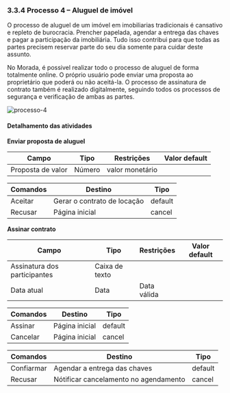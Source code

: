 ### 3.3.4 Processo 4 – Aluguel de imóvel

O processo de aluguel de um imóvel em imobiliarias tradicionais é cansativo e repleto de burocracia. Prencher papelada, agendar a entrega das chaves e pagar a participação da imobiliária. Tudo isso contribui para que todas as partes precisem reservar parte do seu dia somente para cuidar deste assunto.

No Morada, é possivel realizar todo o processo de aluguel de forma totalmente online. O próprio usuário pode enviar uma proposta ao proprietário que poderá ou não aceitá-la.
O processo de assinatura de contrato também é realizado digitalmente, seguindo todos os processos de segurança e verificação de ambas as partes.

![processo-4](![new-bpmn-diagram](https://github.com/ICEI-PUC-Minas-PPLES-TI/plf-es-2023-2-ti2-1372100-morada/assets/78454334/513d327b-b5e0-4174-9d2c-543be65f53ef)
)


#### Detalhamento das atividades


**Enviar proposta de aluguel**

| **Campo**       | **Tipo**         | **Restrições** | **Valor default** |
| ---             | ---              | ---            | ---               |
| Proposta de valor| Número   | valor monetário |                |

| **Comandos**         |  **Destino**                   | **Tipo** |
| ---                  | ---                            | ---               |
| Aceitar              | Gerar o contrato de locação    | default           |
| Recusar              | Página inicial                 | cancel            |

**Assinar contrato**

| **Campo**       | **Tipo**         | **Restrições** | **Valor default** |
| ---             | ---              | ---            | ---               |
| Assinatura dos participantes | Caixa de texto  |                |                   |
| Data atual      | Data             | Data válida    |                   |

| **Comandos**         |  **Destino**                   | **Tipo**          |
| ---                  | ---                            | ---               |
| Assinar              | Página inicial                 | default           |
| Cancelar             | Página inicial                 | cancel            |

| **Comandos**         |  **Destino**                   | **Tipo** |
| ---                  | ---                            | ---               |
| Confiarmar           | Agendar a entrega das chaves   | default           |
| Recusar              | Nótificar cancelamento no agendamento          | cancel            |
